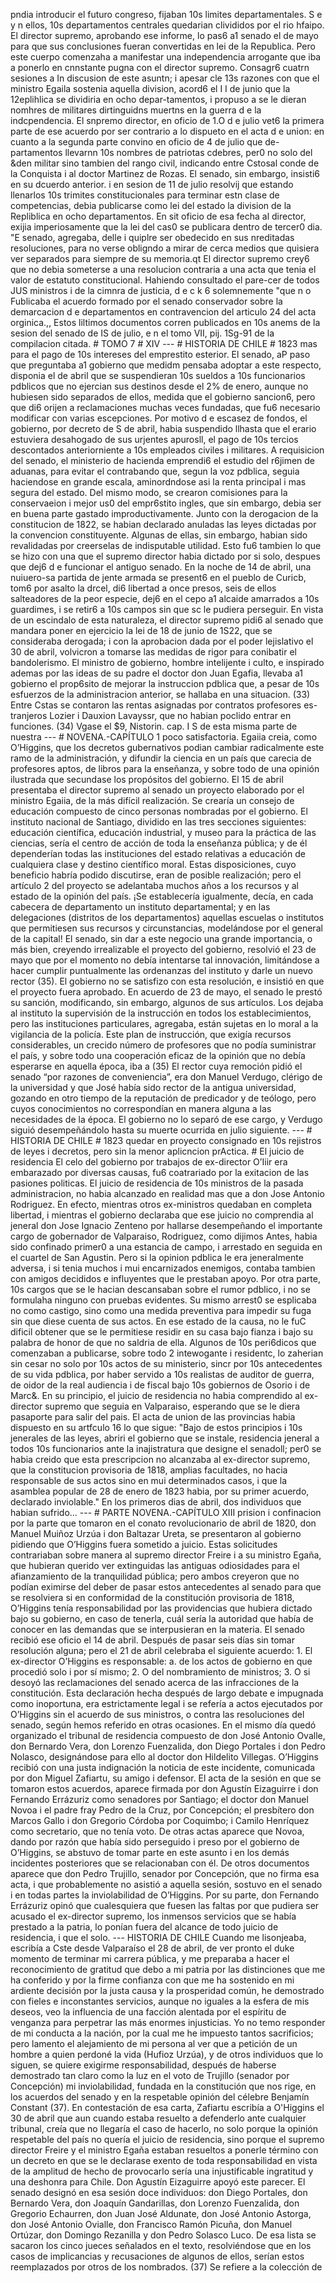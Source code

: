 pndia introducir el futuro congreso, fijaban 10s limites departamentales. S e y n ellos, 10s departamentos centrales quedarian clivididos por el rio hfaipo. El director supremo, aprobando ese informe, lo pas6 a1 senado el de mayo para que sus conclusiones fueran convertidas en lei de la Republica. Pero este cuerpo comenzaha a manifestar una independencia arrogante que iba a ponerlo en cnnstante pugna con el director supremo. Consagr6 cuatrn sesiones a In discusion de este asuntn; i apesar cle 13s razones con que el ministro Egaila sostenia aquella division, acord6 el I I de junio que la 12eplihlica se dividiria en ocho depar-tamentos, i propuso a se le dieran nomhres de militares dirtinguidns muertns en la guerra d e la indcpendencia. El snpremo director, en oficio de 1.O d e julio vet6 la primera parte de ese acuerdo por ser contrario a lo dispueto en el acta d e union: en cuanto a la segunda parte convino en oficio de 4 de julio que de-partamentos llevarnn 10s nombres de patriotas cdebres, per0 no solo del &#x26;den militar sino tambien del rango civil, indicando entre Cstosal conde de la Conquista i al doctor Martinez de Rozas. El senado, sin embargo, insisti6 en su dcuerdo anterior. i en sesion de 11 de julio resolvij que estando llenarlos 10s trimites constitucionales para terminar estn clase de competencias, debia publicarse como lei del estado la division de la Repliblica en ocho departamentos. En sit oficio de esa fecha al director, exijia imperiosamente que la lei del cas0 se publicara dentro de tercer0 dia. "E senado, agregaba, delle i quiplre ser obedecido en sus nreditadas resoluciones, para no verse obligndo a mirar de cerca medios que quisiera ver separados para siempre de su memoria.qt El director supremo crey6 que no debia someterse a una resolucion contraria a una acta que tenia el valor de estatuto constitucional. Hahiendo consultado el pare-cer de todos JUS ministros i de la cimnra de justicia, d e c k 6 solemnemente "que n o Fublicaba el acuerdo formado por el senado conservador sobre la demarcacion d e departamentos en contravencion del articulo 24 del acta orginica.,, Estos liltimos documentos corren publicados en 10s anems de la sesion del senado de IS de julio, e n el tomo VII, pij. 1Sg-91 de la compilacion citada. # TOMO 7 # XIV --- # HISTORIA DE CHILE # 1823 mas para el pago de 10s intereses del emprestito esterior. El senado, aP paso que preguntaba a1 gobierno que medidm pensaba adoptar a este respecto, disponia el de abril que se suspendieran 10s sueldos a 10s funcionarios pdblicos que no ejercian sus destinos desde el 2% de enero, aunque no hubiesen sido separados de ellos, medida que el gobierno sancion6, pero que di6 orijen a reclamaciones muchas veces fundadas, que fu6 necesario modificar con varias escepciones. Por motivo d e escasez de fondos, el gobierno, por decreto de S de abril, habia suspendido llhasta que el erario estuviera desahogado de sus urjentes apurosll, el pago de 10s tercios descontados anteriorniente a 10s empleados civiles i militares. A requisicion del senado, el ministerio de hacienda emprendi6 el estudio del r6jimen de aduanas, para evitar el contrabando que, segun la voz pdblica, seguia haciendose en grande escala, aminordndose asi la renta principal i mas segura del estado. Del mismo modo, se crearon comisiones para la conservaeion i mejor us0 del empr6stito ingles, que sin embargo, debia ser en buena parte gastado improductivamente. Junto con la derogacion de la constitucion de 1822, se habian declarado anuladas las leyes dictadas por la convencion constituyente. Algunas de ellas, sin embargo, habian sido revalidadas por creerselas de indisputable utilidad. Esto fu6 tambien lo que se hizo con una que el supremo director habia dictado por si solo, despues que dej6 d e funcionar el antiguo senado. En la noche de 14 de abril, una nuiuero-sa partida de jente armada se present6 en el pueblo de Curicb, tom6 por asalto la drcel, di6 libertad a once presos, seis de ellos salteadores de la peor especie, dej6 en el cepo a1 alcaide amarrados a 10s guardimes, i se retir6 a 10s campos sin que sc le pudiera perseguir. En vista de un escindalo de esta naturaleza, el director supremo pidi6 al senado que mandara poner en ejercicio la lei de 18 de junio de 1S22, que se consideraba derogada; i con la aprobacion dada por el poder lejislativo el 30 de abril, volvicron a tomarse las medidas de rigor para conibatir el bandolerismo. El ministro de gobierno, hombre intelijente i culto, e inspirado ademas por las ideas de su padre el doctor don Juan Egafia, llevaba a1 gobierno el prop6sito de mejorar la instruccion pdblica que, a pesar de 10s esfuerzos de la administracion anterior, se hallaba en una situacion. (33) Entre Cstas se contaron las rentas asignadas por contratos profesores es-tranjeros Lozier i Dauxion Lavayssr, que no habian poclido entrar en funciones. (34) Vgase el $9, Nistorin. cap. I S de esta misma parte de nuestra --- # NOVENA.-CAPÍTULO 1 poco satisfactoria. Egaiia creia, como O’Higgins, que los decretos gubernativos podian cambiar radicalmente este ramo de la administración, y difundir la ciencia en un país que carecia de profesores aptos, de libros para la enseñanza, y sobre todo de una opinión ilustrada que secundase los propósitos del gobierno. El 15 de abril presentaba el director supremo al senado un proyecto elaborado por el ministro Egaiia, de la más difícil realización. Se crearía un consejo de educación compuesto de cinco personas nombradas por el gobierno. El instituto nacional de Santiago, dividido en las tres secciones siguientes: educación científica, educación industrial, y museo para la práctica de las ciencias, sería el centro de acción de toda la enseñanza pública; y de él dependerían todas las instituciones del estado relativas a educación de cualquiera clase y destino científico moral. Estas disposiciones, cuyo beneficio habría podido discutirse, eran de posible realización; pero el artículo 2 del proyecto se adelantaba muchos años a los recursos y al estado de la opinión del país. ¡Se establecería igualmente, decía, en cada cabecera de departamento un instituto departamental; y en las delegaciones (distritos de los departamentos) aquellas escuelas o institutos que permitiesen sus recursos y circunstancias, modelándose por el general de la capital! El senado, sin dar a este negocio una grande importancia, o más bien, creyendo irrealizable el proyecto del gobierno, resolvió el 23 de mayo que por el momento no debía intentarse tal innovación, limitándose a hacer cumplir puntualmente las ordenanzas del instituto y darle un nuevo rector (35). El gobierno no se satisfizo con esta resolución, e insistió en que el proyecto fuera aprobado. En acuerdo de 23 de mayo, el senado le prestó su sanción, modificando, sin embargo, algunos de sus artículos. Los dejaba al instituto la supervisión de la instrucción en todos los establecimientos, pero las instituciones particulares, agregaba, están sujetas en lo moral a la vigilancia de la policía. Este plan de instrucción, que exigía recursos considerables, un crecido número de profesores que no podía suministrar el país, y sobre todo una cooperación eficaz de la opinión que no debía esperarse en aquella época, iba a (35) El rector cuya remoción pidió el senado “por razones de conveniencia”, era don Manuel Verdugo, clérigo de la universidad y que José había sido rector de la antigua universidad, gozando en otro tiempo de la reputación de predicador y de teólogo, pero cuyos conocimientos no correspondían en manera alguna a las necesidades de la época. El gobierno no lo separó de ese cargo, y Verdugo siguió desempeñándolo hasta su muerte ocurrida en julio siguiente. --- # HISTORIA DE CHILE # 1823 quedar en proyecto consignado en 10s rejistros de leyes i decretos, pero sin la menor aplicncion prActica. # El juicio de residencia El celo del gobierno por trabajos de ex-director O’Iiir era embarazado por diversas causas, fu6 coatrariado por la exitacion de las pasiones politicas. El juicio de residencia de 10s ministros de la pasada administracion, no habia alcanzado en realidad mas que a don Jose Antonio Rodriguez. En efecto, mientras otros ex-ministros quedaban en completa libertad, i mientras el gobierno declaraba que ese juicio no comprendia al jeneral don Jose Ignacio Zenteno por hallarse desempeñando el importante cargo de gobernador de Valparaiso, Rodriguez, como dijimos Antes, habia sido confinado primer0 a una estancia de campo, i arrestado en seguida en el cuartel de San Agustin. Pero si la opinion pdblica le era jeneralmente adversa, i si tenia muchos i mui encarnizados enemigos, contaba tambien con amigos decididos e influyentes que le prestaban apoyo. Por otra parte, 10s cargos que se le hacian descansaban sobre el rumor pdblico, i no se formulaha ninguno con pruebas evidentes. Su mismo arrest0 se esplicaba no como castigo, sino como una medida preventiva para impedir su fuga sin que diese cuenta de sus actos. En ese estado de la causa, no le fuC dificil obtener que se le permitiese residir en su casa bajo fianza i bajo su palabra de honor de que no saldria de ella. Algunos de 10s peri6dicos que comenzaban a publicarse, sobre todo 2 intewogante i residentc, lo zaherian sin cesar no solo por 10s actos de su ministerio, sincr por 10s antecedentes de su vida pdblica, por haber servido a 10s realistas de auditor de guerra, de oidor de la real audiencia i de fiscal bajo 10s gobiernos de Osorio i de Marc&#x26;. En su principio, el juicio de residencia no habia comprendido al ex-director supremo que seguia en Valparaiso, esperando que se le diera pasaporte para salir del pais. El acta de union de las provincias habia dispuesto en su artfculo 16 lo que sigue: "Bajo de estos principios i 10s jenerales de las leyes, abriri el gobierno que se instale, residencia jeneral a todos 10s funcionarios ante la inajistratura que designe el senadoll; per0 se habia creido que esta prescripcion no alcanzaba al ex-director supremo, que la constitucion provisoria de 1818, amplias facultades, no hacia responsable de sus actos sino en mui determinados casos, i que la asamblea popular de 28 de enero de 1823 habia, por su primer acuerdo, declarado inviolable." En los primeros dias de abril, dos individuos que habian sufrido... --- # PARTE NOVENA.-CAPÍTULO XIII prision i confinacion por la parte que tomaron en el conato revolucionario de abril de 1820, don Manuel Muiñoz Urzúa i don Baltazar Ureta, se presentaron al gobierno pidiendo que O’Higgins fuera sometido a juicio. Estas solicitudes contrariaban sobre manera al supremo director Freire i a su ministro Egaña, que hubieran querido ver extinguidas las antiguas odiosidades para el afianzamiento de la tranquilidad pública; pero ambos creyeron que no podían eximirse del deber de pasar estos antecedentes al senado para que se resolviera si en conformidad de la constitución provisoria de 1818, O’Higgins tenía responsabilidad por las providencias que hubiera dictado bajo su gobierno, en caso de tenerla, cuál sería la autoridad que había de conocer en las demandas que se interpusieran en la materia. El senado recibió ese oficio el 14 de abril. Después de pasar seis días sin tomar resolución alguna; pero el 21 de abril celebraba el siguiente acuerdo: 1. El ex-director O’Higgins es responsable: a. de los actos de gobierno en que procedió solo i por sí mismo; 2. O del nombramiento de ministros; 3. O si desoyó las reclamaciones del senado acerca de las infracciones de la constitución. Esta declaración hecha después de largo debate e impugnada como inoportuna, era estrictamente legal i se refería a actos ejecutados por O’Higgins sin el acuerdo de sus ministros, o contra las resoluciones del senado, según hemos referido en otras ocasiones. En el mismo día quedó organizado el tribunal de residencia compuesto de don José Antonio Ovalle, don Bernardo Vera, don Lorenzo Fuenzalida, don Diego Portales i don Pedro Nolasco, designándose para ello al doctor don Hildelito Villegas. O’Higgins recibió con una justa indignación la noticia de este incidente, comunicada por don Miguel Zafiartu, su amigo i defensor. El acta de la sesión en que se tomaron estos acuerdos, aparece firmada por don Agustín Eizaguirre i don Fernando Errázuriz como senadores por Santiago; el doctor don Manuel Novoa i el padre fray Pedro de la Cruz, por Concepción; el presbítero don Marcos Gallo i don Gregorio Córdoba por Coquimbo; i Camilo Henríquez como secretario, que no tenía voto. De otras actas aparece que Novoa, dando por razón que había sido perseguido i preso por el gobierno de O’Higgins, se abstuvo de tomar parte en este asunto i en los demás incidentes posteriores que se relacionaban con él. De otros documentos aparece que don Pedro Trujillo, senador por Concepción, que no firma esa acta, i que probablemente no asistió a aquella sesión, sostuvo en el senado i en todas partes la inviolabilidad de O’Higgins. Por su parte, don Fernando Errázuriz opinó que cualesquiera que fuesen las faltas por que pudiera ser acusado el ex-director supremo, los inmensos servicios que se había prestado a la patria, lo ponían fuera del alcance de todo juicio de residencia, i que el solo. --- HISTORIA DE CHILE Cuando me lisonjeaba, escribía a Cste desde Valparaíso el 28 de abril, de ver pronto el duke momento de terminar mi carrera pública, y me preparaba a hacer el reconocimiento de gratitud que debo a mi patria por las distinciones que me ha conferido y por la firme confianza con que me ha sostenido en mi ardiente decisión por la justa causa y la prosperidad común, he demostrado con fieles e inconstantes servicios, aunque no iguales a la esfera de mis deseos, veo la influencia de una facción alentada por el espíritu de venganza para perpetrar las más enormes injusticias. Yo no temo responder de mi conducta a la nación, por la cual me he impuesto tantos sacrificios; pero lamento el alejamiento de mi persona al ver que a petición de un hombre a quien perdoné la vida (Hufioz Urzúa), y de otros individuos que lo siguen, se quiere exigirme responsabilidad, después de haberse demostrado tan claro como la luz en el voto de Trujillo (senador por Concepción) mi inviolabilidad, fundada en la constitución que nos rige, en los acuerdos del senado y en la respetable opinión del célebre Benjamín Constant (37). En contestación de esa carta, Zafiartu escribía a O'Higgins el 30 de abril que aun cuando estaba resuelto a defenderlo ante cualquier tribunal, creía que no llegaría el caso de hacerlo, no solo porque la opinión respetable del país no quería el juicio de residencia, sino porque el supremo director Freire y el ministro Egaña estaban resueltos a ponerle término con un decreto en que se le declarase exento de toda responsabilidad en vista de la amplitud de hecho de provocarlo sería una injustificable ingratitud y una deshonra para Chile. Don Agustín Eizaguirre apoyó este parecer. El senado designó en esa sesión doce individuos: don Diego Portales, don Bernardo Vera, don Joaquín Gandarillas, don Lorenzo Fuenzalida, don Gregorio Echaurren, don Juan José Aldunate, don José Antonio Astorga, don José Antonio Ovialle, don Francisco Ramón Picuña, don Manuel Ortúzar, don Domingo Rezanilla y don Pedro Solasco Luco. De esa lista se sacaron los cinco jueces señalados en el texto, resolviéndose que en los casos de implicancias y recusaciones de algunos de ellos, serían estos reemplazados por otros de los nombrados. (37) Se refiere a la colección de